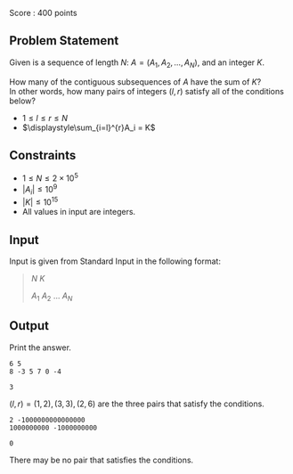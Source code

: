 Score : $400$ points

## Problem Statement

Given is a sequence of length $N$: $A=(A_1,A_2,\ldots,A_N)$, and an integer $K$.

How many of the contiguous subsequences of $A$ have the sum of $K$?<br>
In other words, how many pairs of integers $(l,r)$ satisfy all of the conditions below?

- $1\leq l\leq r\leq N$
- $\displaystyle\sum_{i=l}^{r}A_i = K$

## Constraints

- $1\leq N \leq 2\times 10^5$
- $|A_i| \leq 10^9$
- $|K| \leq 10^{15}$
- All values in input are integers.

## Input

Input is given from Standard Input in the following format:

> $N$ $K$
> 
> $A_1$ $A_2$ $\ldots$ $A_N$

## Output

Print the answer.

```input1
6 5
8 -3 5 7 0 -4
```

```output1
3
```

$(l,r)=(1,2),(3,3),(2,6)$ are the three pairs that satisfy the conditions.

```input2
2 -1000000000000000
1000000000 -1000000000
```

```output2
0
```

There may be no pair that satisfies the conditions.